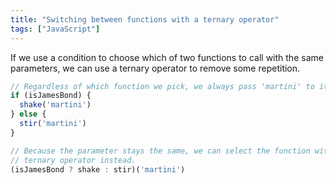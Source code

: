 ```yaml
---
title: "Switching between functions with a ternary operator"
tags: ["JavaScript"]
---
```

If we use a condition to choose which of two functions to call with the same parameters, we can use a ternary operator to remove some repetition.

```js
// Regardless of which function we pick, we always pass 'martini' to it.
if (isJamesBond) {
  shake('martini')
} else {
  stir('martini')
}

// Because the parameter stays the same, we can select the function with a
// ternary operator instead.
(isJamesBond ? shake : stir)('martini')
```
